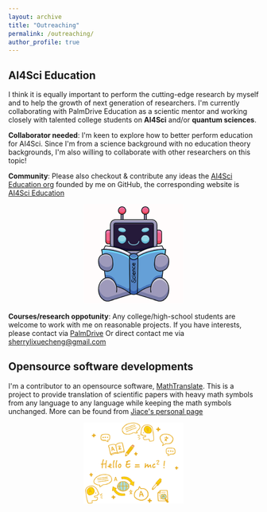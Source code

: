 ```yaml
---
layout: archive
title: "Outreaching"
permalink: /outreaching/
author_profile: true
---
```


## AI4Sci Education 
I think it is equally important to perform the cutting-edge research by myself and to help the growth of next generation of researchers. I'm currently collaborating with PalmDrive Education as a scientic mentor and working closely with talented college students on **AI4Sci** and/or **quantum sciences**. 

**Collaborator needed**: I'm keen to explore how to better perform education for AI4Sci. Since I'm from a science background with no education theory backgrounds, I'm also willing to collaborate with other researchers on this topic!

**Community**: Please also checkout & contribute any ideas the [AI4Sci Education org](https://github.com/AI4SciEdu) founded by me on GitHub, the corresponding website is [AI4Sci Education](https://ai4sci.github.io)

<p align="center">
<img src="../images/prof_pic.jpg"  width="200" >
</p>

**Courses/research oppotunity**: Any college/high-school students are welcome to work with me on reasonable projects. If you have interests, please contact via [PalmDrive](https://palmdrive.cn) Or direct contact me via sherrylixuecheng@gmail.com


## Opensource software developments
I'm a contributor to an opensource software, [MathTranslate](https://github.com/SUSYUSTC/MathTranslate). This is a project to provide translation of scientific papers with heavy math symbols from any language to any language while keeping the math symbols unchanged. More can be found from [Jiace's personal page](https://susyustc.github.io/mathtranslate/)

<p align="center">
<img src="../images/logo.jpg"  width="200" >
</p>

